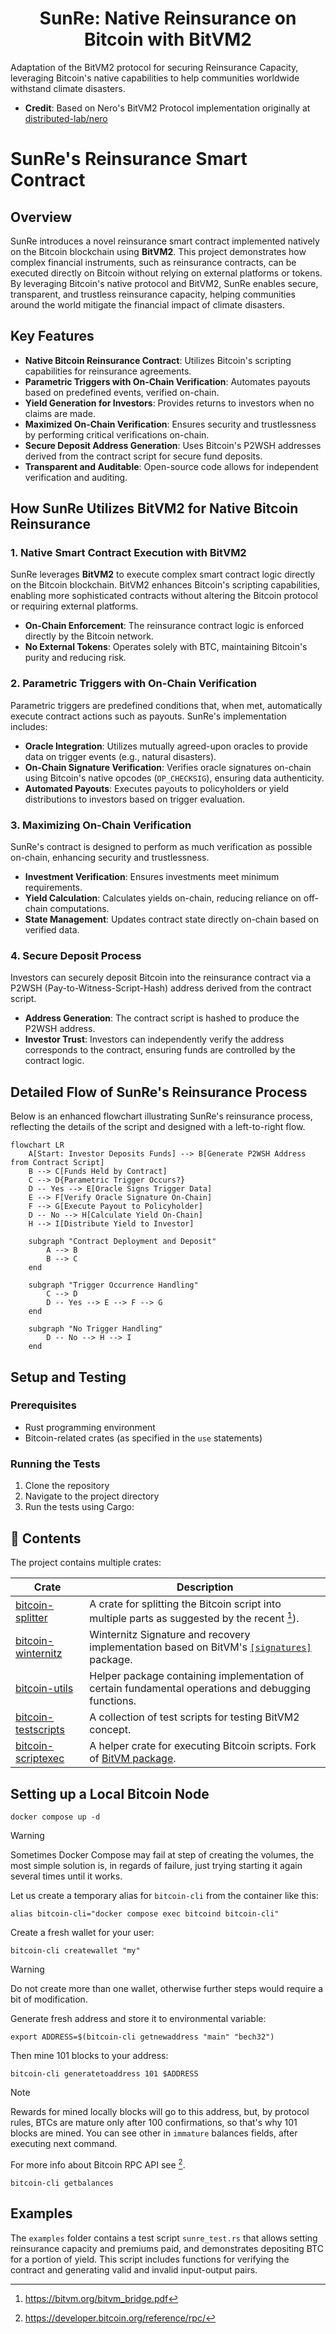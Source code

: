 <center>
<h1> SunRe: Native Reinsurance on Bitcoin with BitVM2 </h1>
</center>

Adaptation of the BitVM2 protocol for securing Reinsurance Capacity, leveraging Bitcoin's native capabilities to help communities worldwide withstand climate disasters.

- **Credit**: Based on Nero's BitVM2 Protocol implementation originally at [distributed-lab/nero](https://github.com/distributed-lab/nero)

# SunRe's Reinsurance Smart Contract

## Overview

SunRe introduces a novel reinsurance smart contract implemented natively on the Bitcoin blockchain using **BitVM2**. This project demonstrates how complex financial instruments, such as reinsurance contracts, can be executed directly on Bitcoin without relying on external platforms or tokens. By leveraging Bitcoin's native protocol and BitVM2, SunRe enables secure, transparent, and trustless reinsurance capacity, helping communities around the world mitigate the financial impact of climate disasters.

## Key Features

- **Native Bitcoin Reinsurance Contract**: Utilizes Bitcoin's scripting capabilities for reinsurance agreements.
- **Parametric Triggers with On-Chain Verification**: Automates payouts based on predefined events, verified on-chain.
- **Yield Generation for Investors**: Provides returns to investors when no claims are made.
- **Maximized On-Chain Verification**: Ensures security and trustlessness by performing critical verifications on-chain.
- **Secure Deposit Address Generation**: Uses Bitcoin's P2WSH addresses derived from the contract script for secure fund deposits.
- **Transparent and Auditable**: Open-source code allows for independent verification and auditing.

## How SunRe Utilizes BitVM2 for Native Bitcoin Reinsurance

### 1. Native Smart Contract Execution with BitVM2

SunRe leverages **BitVM2** to execute complex smart contract logic directly on the Bitcoin blockchain. BitVM2 enhances Bitcoin's scripting capabilities, enabling more sophisticated contracts without altering the Bitcoin protocol or requiring external platforms.

- **On-Chain Enforcement**: The reinsurance contract logic is enforced directly by the Bitcoin network.
- **No External Tokens**: Operates solely with BTC, maintaining Bitcoin's purity and reducing risk.

### 2. Parametric Triggers with On-Chain Verification

Parametric triggers are predefined conditions that, when met, automatically execute contract actions such as payouts. SunRe's implementation includes:

- **Oracle Integration**: Utilizes mutually agreed-upon oracles to provide data on trigger events (e.g., natural disasters).
- **On-Chain Signature Verification**: Verifies oracle signatures on-chain using Bitcoin's native opcodes (`OP_CHECKSIG`), ensuring data authenticity.
- **Automated Payouts**: Executes payouts to policyholders or yield distributions to investors based on trigger evaluation.

### 3. Maximizing On-Chain Verification

SunRe's contract is designed to perform as much verification as possible on-chain, enhancing security and trustlessness.

- **Investment Verification**: Ensures investments meet minimum requirements.
- **Yield Calculation**: Calculates yields on-chain, reducing reliance on off-chain computations.
- **State Management**: Updates contract state directly on-chain based on verified data.

### 4. Secure Deposit Process

Investors can securely deposit Bitcoin into the reinsurance contract via a P2WSH (Pay-to-Witness-Script-Hash) address derived from the contract script.

- **Address Generation**: The contract script is hashed to produce the P2WSH address.
- **Investor Trust**: Investors can independently verify the address corresponds to the contract, ensuring funds are controlled by the contract logic.

## Detailed Flow of SunRe's Reinsurance Process

Below is an enhanced flowchart illustrating SunRe's reinsurance process, reflecting the details of the script and designed with a left-to-right flow.

```mermaid
flowchart LR
    A[Start: Investor Deposits Funds] --> B[Generate P2WSH Address from Contract Script]
    B --> C[Funds Held by Contract]
    C --> D{Parametric Trigger Occurs?}
    D -- Yes --> E[Oracle Signs Trigger Data]
    E --> F[Verify Oracle Signature On-Chain]
    F --> G[Execute Payout to Policyholder]
    D -- No --> H[Calculate Yield On-Chain]
    H --> I[Distribute Yield to Investor]
    
    subgraph "Contract Deployment and Deposit"
        A --> B
        B --> C
    end
    
    subgraph "Trigger Occurrence Handling"
        C --> D
        D -- Yes --> E --> F --> G
    end
    
    subgraph "No Trigger Handling"
        D -- No --> H --> I
    end
```
## Setup and Testing

### Prerequisites

- Rust programming environment
- Bitcoin-related crates (as specified in the `use` statements)

### Running the Tests

1. Clone the repository
2. Navigate to the project directory
3. Run the tests using Cargo:

## :file_folder: Contents

The project contains multiple crates:

| Crate | Description |
| --- | --- |
| [bitcoin-splitter](bitcoin-splitter/README.md) | A crate for splitting the Bitcoin script into multiple parts as suggested by the recent [^1]). |
| [bitcoin-winternitz](bitcoin-winternitz) | Winternitz Signature and recovery implementation based on BitVM's [`[signatures]`](https://github.com/BitVM/BitVM/tree/main/src/signatures) package. |
| [bitcoin-utils](bitcoin-utils) | Helper package containing implementation of certain fundamental operations and debugging functions. |
| [bitcoin-testscripts](bitcoin-testscripts) | A collection of test scripts for testing BitVM2 concept. |
| [bitcoin-scriptexec](bitcoin-scriptexec) | A helper crate for executing Bitcoin scripts. Fork of [BitVM package](https://github.com/BitVM/rust-bitcoin-scriptexec). |

## Setting up a Local Bitcoin Node

```shell
docker compose up -d
```

> [!WARNING]
> Sometimes Docker Compose may fail at step of creating the volumes, the most simple solution is, in regards of failure, just trying starting it again several times until it works.

Let us create a temporary alias for `bitcoin-cli` from the container like this:

```shell
alias bitcoin-cli="docker compose exec bitcoind bitcoin-cli"
```

Create a fresh wallet for your user:

```shell
bitcoin-cli createwallet "my"
```

> [!WARNING]
> Do not create more than one wallet, otherwise further steps would require
> a bit of modification.

Generate fresh address and store it to environmental variable:

```shell
export ADDRESS=$(bitcoin-cli getnewaddress "main" "bech32")
```

Then mine 101 blocks to your address:

```shell
bitcoin-cli generatetoaddress 101 $ADDRESS
```

> [!NOTE]
> Rewards for mined locally blocks will go to this address, but, by protocol rules, BTCs are mature only after 100 confirmations, so that's why 101 blocks are mined. You can see other in  `immature` balances fields, after executing next command.
>
> For more info about Bitcoin RPC API see [^2].

```shell
bitcoin-cli getbalances
```

## Examples

The `examples` folder contains a test script `sunre_test.rs` that allows setting reinsurance capacity and premiums paid, and demonstrates depositing BTC for a portion of yield. This script includes functions for verifying the contract and generating valid and invalid input-output pairs.

[^1]: https://bitvm.org/bitvm_bridge.pdf
[^2]: https://developer.bitcoin.org/reference/rpc/
